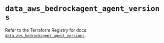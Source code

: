 # `data_aws_bedrockagent_agent_versions`

Refer to the Terraform Registry for docs: [`data_aws_bedrockagent_agent_versions`](https://registry.terraform.io/providers/hashicorp/aws/6.11.0/docs/data-sources/bedrockagent_agent_versions).
